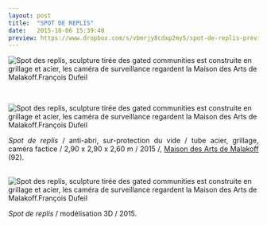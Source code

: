 ```yaml
---
layout: post
title:  "SPOT DE REPLIS"
date:   2015-10-06 15:39:40
preview: https://www.dropbox.com/s/vbmrjy8cdxp2my5/spot-de-replis-preview.jpg?raw=1
---
```


<img src="https://www.dropbox.com/s/k5t7c4hvec8e0hb/spot-de-replis.jpg?raw=1" alt="Spot des replis, sculpture tir&eacute;e des gated communities est construite en grillage et acier, les cam&eacute;ra de surveillance regardent la Maison des Arts de Malakoff.Fran&ccedil;ois Dufeil">
<p>&nbsp;</p>

<img src="
https://www.dropbox.com/s/650odcebfoamsm7/spot-de-replis-zoom.jpg?raw=1" alt="Spot des replis, sculpture tir&eacute;e des gated communities est construite en grillage et acier, les cam&eacute;ra de surveillance regardent la Maison des Arts de Malakoff.Fran&ccedil;ois Dufeil">

<p style="text-align:justify">
<span style="font-style: italic;">Spot de replis</span> / anti-abri, sur-protection du vide / tube acier, grillage, cam&eacute;ra factice / 2,90 x 2,90 x 2,60 m / 2015 /, <a href="#" onclick='window.open("http://maisondesarts.malakoff.fr/");return false;'>Maison des Arts de Malakoff</a> (92).
</p>
<br>

<img src="https://www.dropbox.com/s/spsirap36bt2kru/spot-de-replis-3D.jpg?raw=1" alt="Spot des replis, sculpture tir&eacute;e des gated communities est construite en grillage et acier, les cam&eacute;ra de surveillance regardent la Maison des Arts de Malakoff.Fran&ccedil;ois Dufeil">

<p style="text-align:justify">
<span style="font-style: italic;">Spot de replis</span> / mod&eacute;lisation 3D / 2015.
</p>

